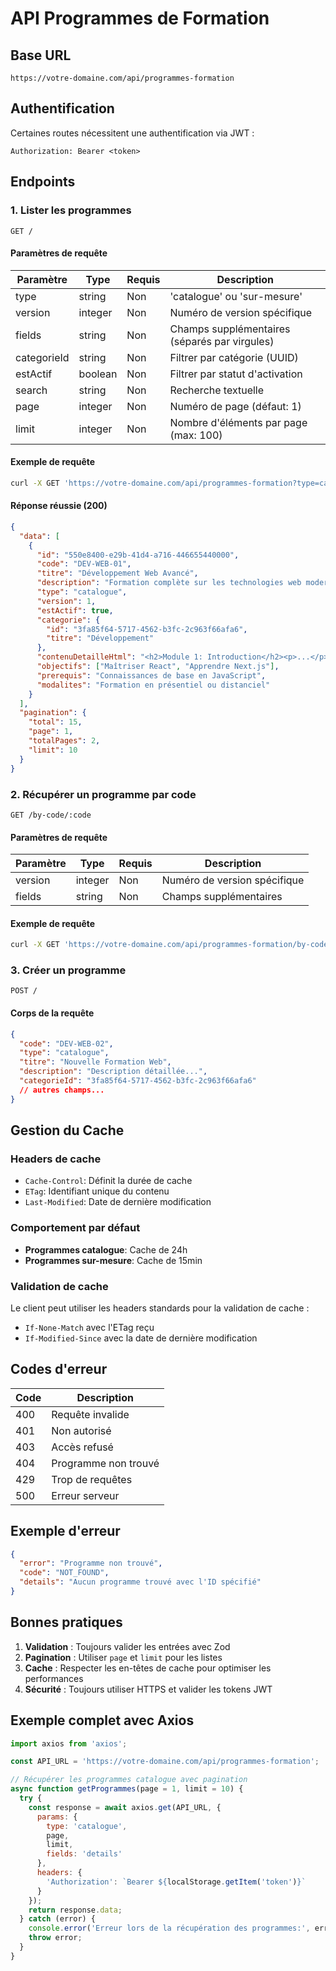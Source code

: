 # API Programmes de Formation

## Base URL
```
https://votre-domaine.com/api/programmes-formation
```

## Authentification
Certaines routes nécessitent une authentification via JWT :
```
Authorization: Bearer <token>
```

## Endpoints

### 1. Lister les programmes
```
GET /
```

#### Paramètres de requête
| Paramètre  | Type     | Requis | Description                                   |
|------------|----------|--------|-----------------------------------------------|
| type       | string   | Non    | 'catalogue' ou 'sur-mesure'                  |
| version    | integer  | Non    | Numéro de version spécifique                  |
| fields     | string   | Non    | Champs supplémentaires (séparés par virgules) |
| categorieId| string   | Non    | Filtrer par catégorie (UUID)                 |
| estActif   | boolean  | Non    | Filtrer par statut d'activation              |
| search     | string   | Non    | Recherche textuelle                          |
| page       | integer  | Non    | Numéro de page (défaut: 1)                   |
| limit      | integer  | Non    | Nombre d'éléments par page (max: 100)        |

#### Exemple de requête
```bash
curl -X GET 'https://votre-domaine.com/api/programmes-formation?type=catalogue&fields=details&page=1&limit=10'
```

#### Réponse réussie (200)
```json
{
  "data": [
    {
      "id": "550e8400-e29b-41d4-a716-446655440000",
      "code": "DEV-WEB-01",
      "titre": "Développement Web Avancé",
      "description": "Formation complète sur les technologies web modernes",
      "type": "catalogue",
      "version": 1,
      "estActif": true,
      "categorie": {
        "id": "3fa85f64-5717-4562-b3fc-2c963f66afa6",
        "titre": "Développement"
      },
      "contenuDetailleHtml": "<h2>Module 1: Introduction</h2><p>...</p>",
      "objectifs": ["Maîtriser React", "Apprendre Next.js"],
      "prerequis": "Connaissances de base en JavaScript",
      "modalites": "Formation en présentiel ou distanciel"
    }
  ],
  "pagination": {
    "total": 15,
    "page": 1,
    "totalPages": 2,
    "limit": 10
  }
}
```

### 2. Récupérer un programme par code
```
GET /by-code/:code
```

#### Paramètres de requête
| Paramètre | Type    | Requis | Description                  |
|-----------|---------|--------|------------------------------|
| version   | integer | Non    | Numéro de version spécifique |
| fields    | string  | Non    | Champs supplémentaires       |

#### Exemple de requête
```bash
curl -X GET 'https://votre-domaine.com/api/programmes-formation/by-code/DEV-WEB-01?fields=details'
```

### 3. Créer un programme
```
POST /
```

#### Corps de la requête
```json
{
  "code": "DEV-WEB-02",
  "type": "catalogue",
  "titre": "Nouvelle Formation Web",
  "description": "Description détaillée...",
  "categorieId": "3fa85f64-5717-4562-b3fc-2c963f66afa6"
  // autres champs...
}
```

## Gestion du Cache

### Headers de cache
- `Cache-Control`: Définit la durée de cache
- `ETag`: Identifiant unique du contenu
- `Last-Modified`: Date de dernière modification

### Comportement par défaut
- **Programmes catalogue**: Cache de 24h
- **Programmes sur-mesure**: Cache de 15min

### Validation de cache
Le client peut utiliser les headers standards pour la validation de cache :
- `If-None-Match` avec l'ETag reçu
- `If-Modified-Since` avec la date de dernière modification

## Codes d'erreur

| Code | Description                     |
|------|---------------------------------|
| 400  | Requête invalide               |
| 401  | Non autorisé                   |
| 403  | Accès refusé                   |
| 404  | Programme non trouvé           |
| 429  | Trop de requêtes               |
| 500  | Erreur serveur                 |

## Exemple d'erreur
```json
{
  "error": "Programme non trouvé",
  "code": "NOT_FOUND",
  "details": "Aucun programme trouvé avec l'ID spécifié"
}
```

## Bonnes pratiques

1. **Validation** : Toujours valider les entrées avec Zod
2. **Pagination** : Utiliser `page` et `limit` pour les listes
3. **Cache** : Respecter les en-têtes de cache pour optimiser les performances
4. **Sécurité** : Toujours utiliser HTTPS et valider les tokens JWT

## Exemple complet avec Axios

```javascript
import axios from 'axios';

const API_URL = 'https://votre-domaine.com/api/programmes-formation';

// Récupérer les programmes catalogue avec pagination
async function getProgrammes(page = 1, limit = 10) {
  try {
    const response = await axios.get(API_URL, {
      params: {
        type: 'catalogue',
        page,
        limit,
        fields: 'details'
      },
      headers: {
        'Authorization': `Bearer ${localStorage.getItem('token')}`
      }
    });
    return response.data;
  } catch (error) {
    console.error('Erreur lors de la récupération des programmes:', error);
    throw error;
  }
}
```
